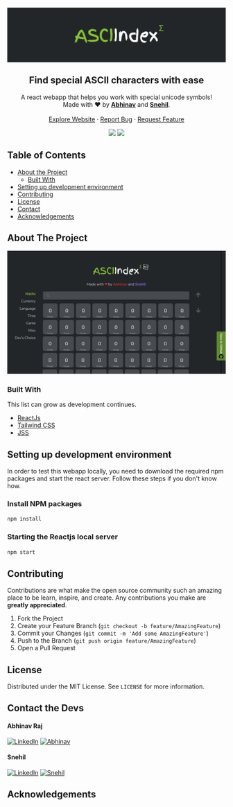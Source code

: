 <!-- ## Available Scripts

In the project directory, you can run:

### `npm start`

Runs the app in the development mode.<br />
Open [http://localhost:3000](http://localhost:3000) to view it in the browser.

The page will reload if you make edits.<br />
You will also see any lint errors in the console.

### `npm test`

Launches the test runner in the interactive watch mode.<br />
See the section about [running tests](https://facebook.github.io/create-react-app/docs/running-tests) for more information.

### `npm run build`

Builds the app for production to the `build` folder.<br />
It correctly bundles React in production mode and optimizes the build for the best performance.

The build is minified and the filenames include the hashes.<br />
Your app is ready to be deployed!

See the section about [deployment](https://facebook.github.io/create-react-app/docs/deployment) for more information.

### `npm run eject`

**Note: this is a one-way operation. Once you `eject`, you can’t go back!**

If you aren’t satisfied with the build tool and configuration choices, you can `eject` at any time. This command will remove the single build dependency from your project.

Instead, it will copy all the configuration files and the transitive dependencies (webpack, Babel, ESLint, etc) right into your project so you have full control over them. All of the commands except `eject` will still work, but they will point to the copied scripts so you can tweak them. At this point you’re on your own.

You don’t have to ever use `eject`. The curated feature set is suitable for small and middle deployments, and you shouldn’t feel obligated to use this feature. However we understand that this tool wouldn’t be useful if you couldn’t customize it when you are ready for it.

## Learn More

You can learn more in the [Create React App documentation](https://facebook.github.io/create-react-app/docs/getting-started).

To learn React, check out the [React documentation](https://reactjs.org/).

### Code Splitting

This section has moved here: https://facebook.github.io/create-react-app/docs/code-splitting

### Analyzing the Bundle Size

This section has moved here: https://facebook.github.io/create-react-app/docs/analyzing-the-bundle-size

### Making a Progressive Web App

This section has moved here: https://facebook.github.io/create-react-app/docs/making-a-progressive-web-app

### Advanced Configuration

This section has moved here: https://facebook.github.io/create-react-app/docs/advanced-configuration

### Deployment

This section has moved here: https://facebook.github.io/create-react-app/docs/deployment

### `npm run build` fails to minify

This section has moved here: https://facebook.github.io/create-react-app/docs/troubleshooting#npm-run-build-fails-to-minify -->

<p align="center">
  <a href="https://github.com/01Abhinav/ASCIIndex">
    <img src="img/logo.png" alt="Logo" align="center">
  </a>

  <h2 align="center">Find special ASCII characters with ease</h2>
  <p align="center">
    A react webapp that helps you work with special unicode symbols!
    <br />
    Made with ❤ by <a href="https://github.com/01Abhinav/"><strong>Abhinav</strong></a> and <a href="https://github.com/sneakysensei"><strong>Snehil</strong></a>.
    <br />
    <br />
    <a href="#">Explore Website</a>
    ·
    <a href="https://github.com/01Abhinav/ASCIIndex/issues">Report Bug</a>
    ·
    <a href="https://github.com/01Abhinav/ASCIIndex/issues">Request Feature</a>
  </p>
</p>

<p align="center">
  <a href="https://github.com/01Abhinav/ASCIIndex/graphs/contributors"><img src="https://img.shields.io/github/contributors/01Abhinav/ASCIIndex.svg?style=flat-square" /></a>
  <a href="https://github.com/01Abhinav/ASCIIndex/blob/master/LICENSE"><img src="https://img.shields.io/github/license/01Abhinav/ASCIIndex.svg?style=flat-square" /></a>
</p>

<!-- TABLE OF CONTENTS -->

## Table of Contents

- [About the Project](#about-the-project)
  - [Built With](#built-with)
- [Setting up development environment](#setting-up-development-environment)
- [Contributing](#contributing)
- [License](#license)
- [Contact](#contact)
- [Acknowledgements](#acknowledgements)

<!-- ABOUT THE PROJECT -->

## About The Project

[![Product Name Screen Shot](img/screenshot.png)](img/screenshot.png)

<!-- There are many great README templates available on GitHub, however, I didn't find one that really suit my needs so I created this enhanced one. I want to create a README template so amazing that it'll be the last one you ever need.

Here's why:
* Your time should be focused on creating something amazing. A project that solves a problem and helps others
* You shouldn't be doing the same tasks over and over like creating a README from scratch
* You should element DRY principles to the rest of your life :smile:

Of course, no one template will serve all projects since your needs may be different. So I'll be adding more in the near future. You may also suggest changes by forking this repo and creating a pull request or opening an issue.

A list of commonly used resources that I find helpful are listed in the acknowledgements. -->

### Built With

This list can grow as development continues.

- [ReactJs](https://reactjs.org/)
- [Tailwind CSS](https://tailwindcss.com/)
- [JSS](https://cssinjs.org/)

<!-- GETTING STARTED -->

## Setting up development environment

In order to test this webapp locally, you need to download the required npm packages and start the react server. Follow these steps if you don't know how.

### Install NPM packages

```sh
npm install
```

### Starting the Reactjs local server

```sh
npm start
```

<!-- CONTRIBUTING -->

## Contributing

Contributions are what make the open source community such an amazing place to be learn, inspire, and create. Any contributions you make are **greatly appreciated**.

1. Fork the Project
2. Create your Feature Branch (`git checkout -b feature/AmazingFeature`)
3. Commit your Changes (`git commit -m 'Add some AmazingFeature'`)
4. Push to the Branch (`git push origin feature/AmazingFeature`)
5. Open a Pull Request

<!-- LICENSE -->

## License

Distributed under the MIT License. See `LICENSE` for more information.

<!-- CONTACT -->

## Contact the Devs

#### Abhinav Raj

[![LinkedIn](https://img.shields.io/badge/-LinkedIn-blue.svg?style=flat-square&logo=linkedin&colorB=0077B5)](https://www.linkedin.com/in/abhinav-raj-77252918a/) [![Abhinav](https://img.shields.io/github/followers/01Abhinav?style=flat-square&logo=github&color=24292E)](https://github.com/01Abhinav/)

#### Snehil

[![LinkedIn](https://img.shields.io/badge/-LinkedIn-blue.svg?style=flat-square&logo=linkedin&colorB=0077B5)](https://www.linkedin.com/in/snehilcodes/) [![Snehil](https://img.shields.io/github/followers/SneakySensei?style=flat-square&logo=github&color=24292E)](https://github.com/SneakySensei/)

<!-- ACKNOWLEDGEMENTS -->

## Acknowledgements

<!-- - [GitHub Emoji Cheat Sheet](https://www.webpagefx.com/tools/emoji-cheat-sheet)
- [Img Shields](https://shields.io)
- [Choose an Open Source License](https://choosealicense.com)
- [GitHub Pages](https://pages.github.com)
- [Animate.css](https://daneden.github.io/animate.css)
- [Loaders.css](https://connoratherton.com/loaders)
- [Slick Carousel](https://kenwheeler.github.io/slick)
- [Smooth Scroll](https://github.com/cferdinandi/smooth-scroll)
- [Sticky Kit](http://leafo.net/sticky-kit)
- [JVectorMap](http://jvectormap.com)
- [Font Awesome](https://fontawesome.com) -->
